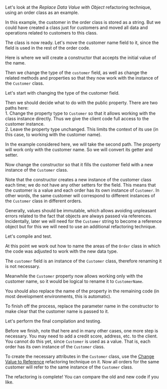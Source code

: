 Let's look at the <i>Replace Data Value with Object</i> refactoring technique, using an order class as an example.

In this example, the customer in the order class is stored as a string. But we could have created a class just for customers and moved all data and operations related to customers to this class.

The class is now ready. Let's move the customer name field to it, since the field is used in the rest of the order code.

Here is where we will create a constructor that accepts the initial value of the name.

Then we change the type of the <code>customer</code> field, as well as change the related methods and properties so that they now work with the instance of the <code>Customer</code> class.

Let's start with changing the type of the customer field.

Then we should decide what to do with the public property. There are two paths here:<br>1. Change the property type to <code>Customer</code> so that it allows working with the class instance directly. Thus we give the client code full access to the customer instance.<br>2. Leave the property type unchanged. This limits the context of its use (in this case, to working with the customer name).

In the example considered here, we will take the second path. The property will work only with the customer name. So we will convert its getter and setter.

Now change the constructor so that it fills the customer field with a new instance of the <code>Customer</code> class.

Note that the constructor creates a new instance of the customer class each time; we do not have any other setters for the field. This means that the customer is a value and each order has its own instance of <code>Customer</code>. In other words, the same customer will correspond to different instances of the <code>Customer</code> class in different orders.

Generally, values should be immutable, which allows avoiding unpleasant errors related to the fact that objects are always passed via references. Incidentally, later we will need for the <code>Customer</code> string to become a reference object but for this we will need to use an additional refactoring technique.

Let's compile and test.

At this point we work out how to name the areas of the <code>Order</code> class in which the code was adjusted to work with the new data type.

The <code>customer</code> field is an instance of the <code>Customer</code> class, therefore renaming it is not necessary.

Meanwhile the <code>Customer</code> property now allows working only with the customer name, so it would be logical to rename it to <code>CustomerName</code>.

You should also replace the name of the property in the remaining code (in most development environments, this is automatic).

To finish off the process, replace the parameter name in the constructor to make clear that the customer name is passed to it.

Let's perform the final compilation and testing.

Before we finish, note that here and in many other cases, one more step is necessary. You may need to add a credit score, address, etc. to the client. You cannot do this yet, since <code>Customer</code> is used as a value. That is, each order has its own instance of the <code>Customer</code> class.

To create the necessary attributes in the <code>Customer</code> class, use the <a href="/change-value-to-reference">Change Value to Reference</a> refactoring technique on it. Now all orders for the same customer will refer to the same instance of the <code>Customer</code> class.

The refactoring is complete! You can compare the old and new code if you like.